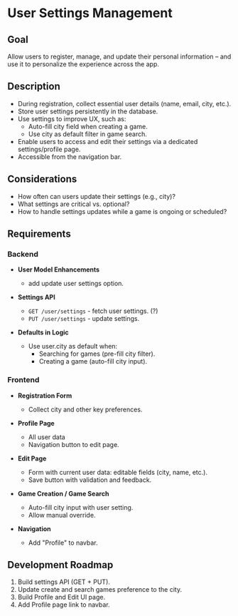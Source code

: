 # User Settings Management

## Goal

Allow users to register, manage, and update their personal information – and use it to personalize the experience across the app.

## Description

- During registration, collect essential user details (name, email, city, etc.).
- Store user settings persistently in the database.
- Use settings to improve UX, such as:
  - Auto-fill city field when creating a game.
  - Use city as default filter in game search.
- Enable users to access and edit their settings via a dedicated settings/profile page.
- Accessible from the navigation bar.

## Considerations

- How often can users update their settings (e.g., city)?
- What settings are critical vs. optional?
- How to handle settings updates while a game is ongoing or scheduled?

## Requirements

### Backend

- **User Model Enhancements**

  - add update user settings option.

- **Settings API**

  - `GET /user/settings` - fetch user settings. (?)
  - `PUT /user/settings` - update settings.

- **Defaults in Logic**
  - Use user.city as default when:
    - Searching for games (pre-fill city filter).
    - Creating a game (auto-fill city input).

### Frontend

- **Registration Form**

  - Collect city and other key preferences.

- **Profile Page**

  - All user data
  - Navigation button to edit page.

- **Edit Page**

  - Form with current user data: editable fields (city, name, etc.).
  - Save button with validation and feedback.

- **Game Creation / Game Search**

  - Auto-fill city input with user setting.
  - Allow manual override.

- **Navigation**

  - Add "Profile" to navbar.

## Development Roadmap

1. Build settings API (GET + PUT).
2. Update create and search games preference to the city.
3. Build Profile and Edit UI page.
4. Add Profile page link to navbar.
